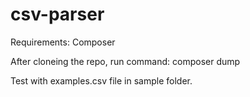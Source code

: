 # csv-parser
Requirements: Composer

After cloneing the repo, run command: composer dump

Test with examples.csv file in sample folder.
